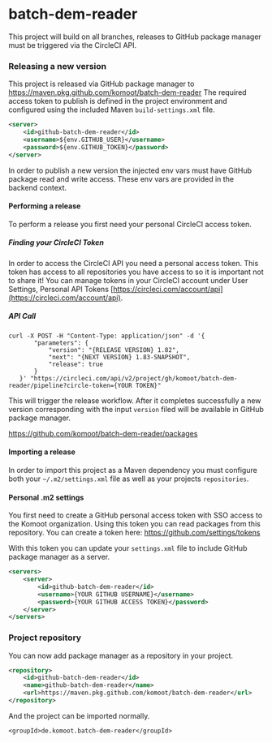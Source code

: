 batch-dem-reader
=================

This project will build on all branches, releases to GitHub package manager must be triggered via the CircleCI API.


### Releasing a new version

This project is released via GitHub package manager to https://maven.pkg.github.com/komoot/batch-dem-reader 
The required access token to publish is defined in the project environment and configured using the included Maven `build-settings.xml` file.

 
```xml
<server>
    <id>github-batch-dem-reader</id>
    <username>${env.GITHUB_USER}</username>
    <password>${env.GITHUB_TOKEN}</password>
</server>
```

In order to publish a new version the injected env vars must have GitHub package read and write access. These env vars are provided in the backend context.


#### Performing a release

To perform a release you first need your personal CircleCI access token.

##### Finding your CircleCI Token

In order to access the CircleCI API you need a personal access token. This token has access to all repositories you have access to so it is important not to share it!
You can manage tokens in your CircleCI account under User Settings, Personal API Tokens [https://circleci.com/account/api](https://circleci.com/account/api).

##### API Call

```
curl -X POST -H "Content-Type: application/json" -d '{
       "parameters": {
           "version": "{RELEASE VERSION} 1.82",
           "next": "{NEXT VERSION} 1.83-SNAPSHOT",
           "release": true
       }
   }' "https://circleci.com/api/v2/project/gh/komoot/batch-dem-reader/pipeline?circle-token={YOUR TOKEN}"

```

This will trigger the release workflow. After it completes successfully a new version corresponding with the input `version` filed will be
available in GitHub package manager. 

https://github.com/komoot/batch-dem-reader/packages

#### Importing a release

In order to import this project as a Maven dependency you must configure both your `~/.m2/settings.xml` file 
as well as your projects `repositories`.

#### Personal .m2 settings

You first need to create a GitHub personal access token with SSO access to the Komoot organization. Using this token you can
read packages from this repository. You can create a token here: https://github.com/settings/tokens

With this token you can update your `settings.xml` file to include GitHub package manager as a server.

```xml
<servers>
    <server>
        <id>github-batch-dem-reader</id>
        <username>{YOUR GITHUB USERNAME}</username>
        <password>{YOUR GITHUB ACCESS TOKEN}</password>
    </server>
</servers>
```

### Project repository

You can now add package manager as a repository in your project.

```xml
<repository>
    <id>github-batch-dem-reader</id>
    <name>github-batch-dem-reader</name>
    <url>https://maven.pkg.github.com/komoot/batch-dem-reader</url>
</repository>
```  

And the project can be imported normally.

```
<groupId>de.komoot.batch-dem-reader</groupId>
```